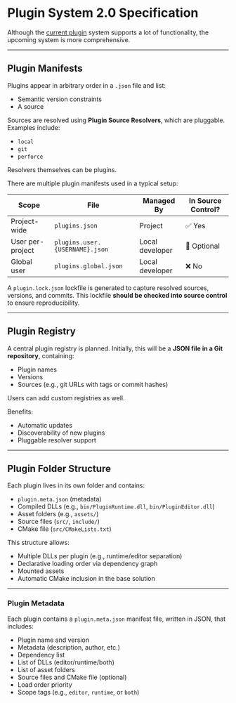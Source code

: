 # Plugin System 2.0 Specification

Although the [current plugin](Overview.md) system supports a lot of functionality, the upcoming system is more comprehensive.

---

## Plugin Manifests

Plugins appear in arbitrary order in a `.json` file and list:

- Semantic version constraints
- A source

Sources are resolved using **Plugin Source Resolvers**, which are pluggable. Examples include:

- `local`
- `git`
- `perforce`

Resolvers themselves can be plugins.

There are multiple plugin manifests used in a typical setup:

| Scope           | File                           | Managed By          | In Source Control?   |
|-----------------|--------------------------------|---------------------|----------------------|
| Project-wide    | `plugins.json`                 | Project             | ✅ Yes              |
| User per-project| `plugins.user.{USERNAME}.json` | Local developer     | 💭 Optional         |
| Global user     | `plugins.global.json`          | Local developer     | ❌ No               |

A `plugin.lock.json` lockfile is generated to capture resolved sources, versions, and commits. This lockfile **should be checked into source control** to ensure reproducibility.

---

## Plugin Registry

A central plugin registry is planned. Initially, this will be a **JSON file in a Git repository**, containing:

- Plugin names
- Versions
- Sources (e.g., git URLs with tags or commit hashes)

Users can add custom registries as well.

Benefits:

- Automatic updates
- Discoverability of new plugins
- Pluggable resolver support

---

## Plugin Folder Structure

Each plugin lives in its own folder and contains:

- `plugin.meta.json` (metadata)
- Compiled DLLs (e.g., `bin/PluginRuntime.dll`, `bin/PluginEditor.dll`)
- Asset folders (e.g., `assets/`)
- Source files (`src/`, `include/`)
- CMake file (`src/CMakeLists.txt`)

This structure allows:

- Multiple DLLs per plugin (e.g., runtime/editor separation)
- Declarative loading order via dependency graph
- Mounted assets
- Automatic CMake inclusion in the base solution

---

### Plugin Metadata

Each plugin contains a `plugin.meta.json` manifest file, written in JSON, that includes:

- Plugin name and version
- Metadata (description, author, etc.)
- Dependency list
- List of DLLs (editor/runtime/both)
- List of asset folders
- Source files and CMake file (optional)
- Load order priority
- Scope tags (e.g., `editor`, `runtime`, or `both`)
